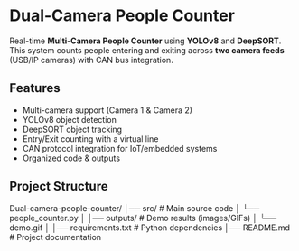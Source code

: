 # Dual-Camera People Counter

Real-time **Multi-Camera People Counter** using **YOLOv8** and **DeepSORT**.  
This system counts people entering and exiting across **two camera feeds** (USB/IP cameras) with CAN bus integration.

## Features
- Multi-camera support (Camera 1 & Camera 2)
- YOLOv8 object detection
- DeepSORT object tracking
- Entry/Exit counting with a virtual line
- CAN protocol integration for IoT/embedded systems
- Organized code & outputs

## Project Structure
Dual-camera-people-counter/
│── src/ # Main source code
│ └── people_counter.py
│
│── outputs/ # Demo results (images/GIFs)
│ └── demo.gif
│
│── requirements.txt # Python dependencies
│── README.md # Project documentation
